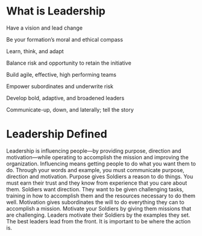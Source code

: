 # What is Leadership

Have a vision and lead change

Be your formation’s moral and ethical compass

Learn, think, and adapt

Balance risk and opportunity to retain the initiative

Build agile, effective, high performing teams

Empower subordinates and underwrite risk

Develop bold, adaptive, and broadened leaders

Communicate-up, down, and laterally; tell the story

# Leadership Defined

Leadership is influencing people—by providing purpose, direction and motivation—while operating to accomplish the mission and improving the organization. Influencing means getting people to do what you want them to do. Through your words and example, you must communicate purpose, direction and motivation. Purpose gives Soldiers a reason to do things. You must earn their trust and they know from experience that you care about them. Soldiers want direction. They want to be given challenging tasks, training in how to accomplish them and the resources necessary to do them well. Motivation gives subordinates the will to do everything they can to accomplish a mission. Motivate your Soldiers by giving them missions that are challenging. Leaders motivate their Soldiers by the examples they set. The best leaders lead from the front. It is important to be where the action is.
